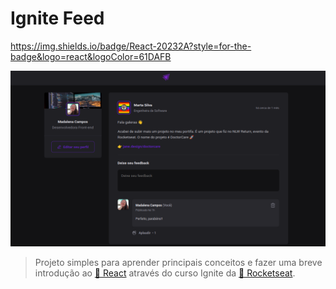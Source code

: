 # Ignite Feed
https://img.shields.io/badge/React-20232A?style=for-the-badge&logo=react&logoColor=61DAFB

<img src="images/Home.png" alt="exemplo imagem">

> Projeto simples para aprender principais conceitos e fazer uma breve introdução ao [🔗 React](https://pt-br.legacy.reactjs.org/docs/getting-started.html) através do curso Ignite da [🔗 Rocketseat](https://www.rocketseat.com.br/ignite).


